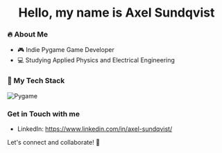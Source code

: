 <h1 align="center"> Hello, my name is Axel Sundqvist</h1>

<h3> 🔥 About Me</h3>

- 🎮 Indie Pygame Game Developer
- 💻 Studying Applied Physics and Electrical Engineering

<h3>📌 My Tech Stack</h3>

<div>

![Pygame](https://img.shields.io/badge/Pygame-00979D?style=for-the-badge&logo=python&logoColor=white)

</div>

<h3> Get in Touch with me </h3>

- LinkedIn: https://www.linkedin.com/in/axel-sundqvist/

Let's connect and collaborate! 🚀

<!--
**AxelSuu/AxelSuu** is a ✨ _special_ ✨ repository because its `README.md` (this file) appears on your GitHub profile.

Here are some ideas to get you started:

- 🔭 I’m currently working on ...
- 🌱 I’m currently learning ...
- 👯 I’m looking to collaborate on ...
- 🤔 I’m looking for help with ...
- 💬 Ask me about ...
- 📫 How to reach me: ...
- 😄 Pronouns: ...
- ⚡ Fun fact: ...
-->
